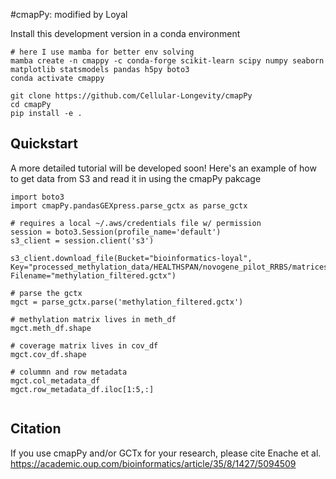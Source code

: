 #cmapPy: modified by Loyal

Install this development version in a conda environment
```
# here I use mamba for better env solving
mamba create -n cmappy -c conda-forge scikit-learn scipy numpy seaborn matplotlib statsmodels pandas h5py boto3
conda activate cmappy

git clone https://github.com/Cellular-Longevity/cmapPy
cd cmapPy
pip install -e .

```

## Quickstart
A more detailed tutorial will be developed soon! Here's an example of how to get data from S3 and read it in using the cmapPy pakcage
```
import boto3
import cmapPy.pandasGEXpress.parse_gctx as parse_gctx

# requires a local ~/.aws/credentials file w/ permission
session = boto3.Session(profile_name='default')
s3_client = session.client('s3')

s3_client.download_file(Bucket="bioinformatics-loyal", 
Key="processed_methylation_data/HEALTHSPAN/novogene_pilot_RRBS/matrices_processed/methylation_filtered.gctx", 
Filename="methylation_filtered.gctx")

# parse the gctx
mgct = parse_gctx.parse('methylation_filtered.gctx')

# methylation matrix lives in meth_df
mgct.meth_df.shape

# coverage matrix lives in cov_df
mgct.cov_df.shape

# colummn and row metadata
mgct.col_metadata_df
mgct.row_metadata_df.iloc[1:5,:]


```

## Citation
If you use cmapPy and/or GCTx for your research, please cite Enache et al. https://academic.oup.com/bioinformatics/article/35/8/1427/5094509
